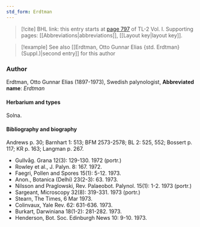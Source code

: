 ```yaml
---
std_form: Erdtman
---
```


> [!cite] BHL link: this entry starts at [page 797](https://www.biodiversitylibrary.org/page/33120928) of TL-2 Vol. I.
> Supporting pages: [[Abbreviations|abbreviations]], [[Layout key|layout key]].

> [!example] See also [[Erdtman, Otto Gunnar Elias {std. Erdtman} (Suppl.)|second entry]] for this author

### Author

Erdtman, Otto Gunnar Elias (1897-1973), Swedish palynologist, 
**Abbreviated name**: *Erdtman*

#### Herbarium and types

Solna.

#### Bibliography and biography

Andrews p. 30; Barnhart 1: 513; BFM 2573-2578; BL 2: 525, 552; Bossert p. 117; KR p. 163; Langman p. 267.
- Gullvåg. Grana 12(3): 129-130. 1972 (portr.)
- Rowley et al., J. Palyn. 8: 167. 1972.
- Faegri, Pollen and Spores 15(1): 5-12. 1973.
- Anon., Botanica (Delhi) 23(2-3): 63. 1973.
- Nilsson and Praglowski, Rev. Palaeobot. Palynol. 15(1): 1-2. 1973 (portr.)
- Sargeant, Microscopy 32(8): 319-331. 1973 (portr.)
- Stearn, The Times, 6 Mar 1973.
- Colinvaux, Yale Rev. 62: 631-636. 1973.
- Burkart, Darwiniana 18(1-2): 281-282. 1973.
- Henderson, Bot. Soc. Edinburgh News 10: 9-10. 1973.

